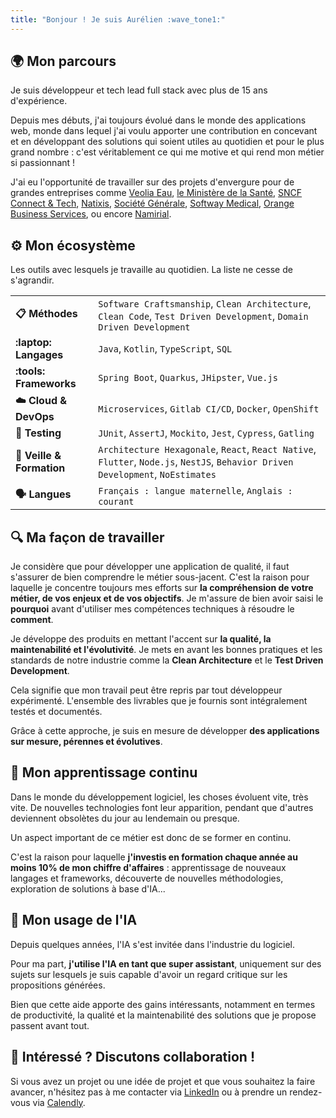 ```yaml
---
title: "Bonjour ! Je suis Aurélien :wave_tone1:"
---
```


## :earth_africa: Mon parcours

Je suis développeur et tech lead full stack avec plus de 15 ans d'expérience.

Depuis mes débuts, j'ai toujours évolué dans le monde des applications web, monde dans lequel j'ai voulu apporter
une contribution en concevant et en développant des solutions qui soient utiles au quotidien et pour le plus grand nombre :
c'est véritablement ce qui me motive et qui rend mon métier si passionnant !

J'ai eu l'opportunité de travailler sur des projets d'envergure pour de grandes entreprises comme 
[Veolia Eau](https://www.eau.veolia.fr/),
[le Ministère de la Santé](https://sante.gouv.fr/), 
[SNCF Connect & Tech](https://www.sncf-connect-tech.fr/),
[Natixis](https://www.groupebpce.com/nos-entreprises/natixis-corporate-investment-banking/), 
[Société Générale](https://wholesale.banking.societegenerale.com/fr/),
[Softway Medical](https://www.groupesoftwaymedical.com/),
[Orange Business Services](https://www.orange-business.com/fr),
ou encore [Namirial](https://www.namirial.com/fr/).

## :gear: Mon écosystème

Les outils avec lesquels je travaille au quotidien. La liste ne cesse de s'agrandir.

|                                 |                                                                                                                                  |
|---------------------------------|----------------------------------------------------------------------------------------------------------------------------------|
| **:clipboard:️ Méthodes**       | `Software Craftsmanship`, `Clean Architecture`, `Clean Code`, `Test Driven Development`, `Domain Driven Development`             |
| **:laptop: Langages**           | `Java`, `Kotlin`, `TypeScript`, `SQL`                                                                                            |
| **:tools: Frameworks**          | `Spring Boot`, `Quarkus`, `JHipster`, `Vue.js`                                                                                   |
| **:cloud: Cloud & DevOps**      | `Microservices`, `Gitlab CI/CD`, `Docker`, `OpenShift`                                                                           |
| **:test_tube: Testing**         | `JUnit`, `AssertJ`, `Mockito`, `Jest`, `Cypress`, `Gatling`                                                                      |
| **:school: Veille & Formation** | `Architecture Hexagonale`, `React`, `React Native`, `Flutter`, `Node.js`, `NestJS`, `Behavior Driven Development`, `NoEstimates` |
| **:speaking_head: Langues**     | `Français : langue maternelle`, `Anglais : courant`                                                                              |

## :mag: Ma façon de travailler

Je considère que pour développer une application de qualité, il faut s'assurer de bien comprendre le métier sous-jacent.
C'est la raison pour laquelle je concentre toujours mes efforts sur **la compréhension de votre métier, de vos enjeux et de vos objectifs**.
Je m'assure de bien avoir saisi le **pourquoi** avant d'utiliser mes compétences techniques à résoudre le **comment**.

Je développe des produits en mettant l'accent sur **la qualité, la maintenabilité et l'évolutivité**. Je mets en avant les bonnes pratiques
et les standards de notre industrie comme la **Clean Architecture** et le **Test Driven Development**.

Cela signifie que mon travail peut être repris par tout développeur expérimenté. L'ensemble des livrables que je fournis sont
intégralement testés et documentés.

Grâce à cette approche, je suis en mesure de développer **des applications sur mesure, pérennes et évolutives**.

## :seedling: Mon apprentissage continu

Dans le monde du développement logiciel, les choses évoluent vite, très vite. De nouvelles technologies font leur apparition,
pendant que d'autres deviennent obsolètes du jour au lendemain ou presque.

Un aspect important de ce métier est donc de se former en continu.

C'est la raison pour laquelle **j'investis en formation chaque année au moins 10% de mon chiffre d'affaires** :
apprentissage de nouveaux langages et frameworks, découverte de nouvelles méthodologies, exploration de solutions à base d'IA...  

## :robot: Mon usage de l'IA

Depuis quelques années, l'IA s'est invitée dans l'industrie du logiciel.

Pour ma part, **j'utilise l'IA en tant que super assistant**, uniquement sur des sujets sur lesquels je suis capable
d'avoir un regard critique sur les propositions générées.

Bien que cette aide apporte des gains intéressants, notamment en termes de productivité, la qualité et la maintenabilité
des solutions que je propose passent avant tout.

## :handshake: Intéressé ? Discutons collaboration !

Si vous avez un projet ou une idée de projet et que vous souhaitez la faire avancer, n'hésitez pas à me contacter via 
[LinkedIn](https://www.linkedin.com/in/atondoux) ou à prendre un rendez-vous via [Calendly](https://calendly.com/atondoux/15min).
